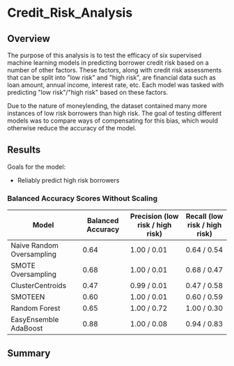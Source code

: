 # Credit_Risk_Analysis
 
## Overview

The purpose of this analysis is to test the efficacy of six supervised machine learning models in predicting borrower credit risk based on a number of other factors. These factors, along with credit risk assessments that can be split into "low risk" and "high risk", are financial data such as loan amount, annual income, interest rate, etc. Each model was tasked with predicting "low risk"/"high risk" based on these factors.

Due to the nature of moneylending, the dataset contained many more instances of low risk borrowers than high risk. The goal of testing different models was to compare ways of compensating for this bias, which would otherwise reduce the accuracy of the model.

## Results

Goals for the model:
- Reliably predict high risk borrowers

### Balanced Accuracy Scores Without Scaling

| Model   | Balanced Accuracy | Precision (low risk / high risk) | Recall (low risk / high risk) |
| ------- | ----------------- | -------------------------------- | ----------------------------- |
| Naive Random Oversampling | 0.64 | 1.00 / 0.01 | 0.64 / 0.54 |
| SMOTE Oversampling | 0.68 | 1.00 / 0.01 | 0.68 / 0.47 |
| ClusterCentroids | 0.47 | 0.99 / 0.01 | 0.47 / 0.58 |
| SMOTEEN | 0.60 | 1.00 / 0.01 | 0.60 / 0.59 |
| Random Forest | 0.65 | 1.00 / 0.72 | 1.00 / 0.30 |
| EasyEnsemble AdaBoost | 0.88 | 1.00 / 0.08 | 0.94 / 0.83 |

## Summary